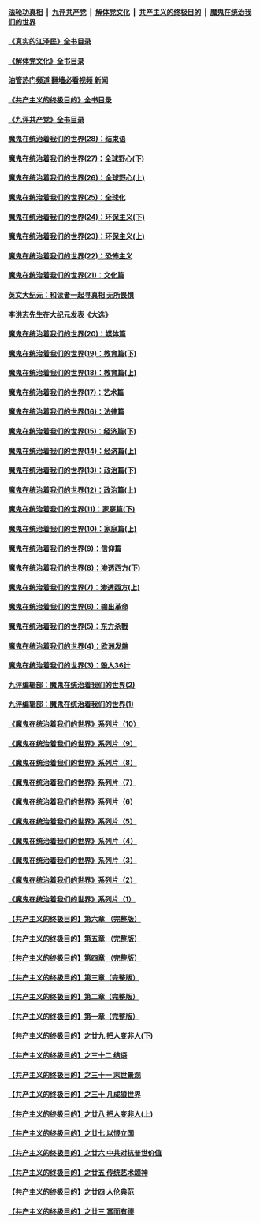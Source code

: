 ####  [法轮功真相](../../../../basic/blob/master/README.md?t=07011731) &nbsp;|&nbsp; [九评共产党](../../../../9ping.md/blob/master/README.md?t=07011731) &nbsp;|&nbsp; [解体党文化](../../../../jtdwh.md/blob/master/README.md?t=07011731)  &nbsp;|&nbsp; [共产主义的终极目的](../../../../gczydzjmd.md/blob/master/README.md?t=07011731) &nbsp;|&nbsp; [魔鬼在统治我们的世界](../../../../mgztzwmdsj.md/blob/master/README.md?t=07011731) 

#### [《真实的江泽民》全书目录](../pages/nsc422/n13721399.md?t=07011731) 

#### [《解体党文化》全书目录](../pages/nsc422/n13721157.md?t=07011731) 

#### [油管热门频道 翻墙必看视频 新闻](http://45.76.130.85:81/youtube.html?07011731)

#### [《共产主义的终极目的》全书目录](../pages/nsc422/n13721048.md?t=07011731) 

#### [《九评共产党》全书目录](../pages/nsc422/n13708085.md?t=07011731) 

#### [魔鬼在统治着我们的世界(28)：结束语](../pages/nsc422/n10936246.md?t=07011731) 

#### [魔鬼在统治着我们的世界(27)：全球野心(下)](../pages/nsc422/n10928319.md?t=07011731) 

#### [魔鬼在统治着我们的世界(26)：全球野心(上)](../pages/nsc422/n10900318.md?t=07011731) 

#### [魔鬼在统治着我们的世界(25)：全球化](../pages/nsc422/n10788205.md?t=07011731) 

#### [魔鬼在统治着我们的世界(24)：环保主义(下)](../pages/nsc422/n10695307.md?t=07011731) 

#### [魔鬼在统治着我们的世界(23)：环保主义(上)](../pages/nsc422/n10688613.md?t=07011731) 

#### [魔鬼在统治着我们的世界(22)：恐怖主义](../pages/nsc422/n10614727.md?t=07011731) 

#### [魔鬼在统治着我们的世界(21)：文化篇](../pages/nsc422/n10597706.md?t=07011731) 

#### [英文大纪元：和读者一起寻真相 无所畏惧](../pages/nsc422/n12542027.md?t=07011731) 

#### [李洪志先生在大纪元发表《大选》](../pages/nsc422/n12534746.md?t=07011731) 

#### [魔鬼在统治着我们的世界(20)：媒体篇](../pages/nsc422/n10586579.md?t=07011731) 

#### [魔鬼在统治着我们的世界(19)：教育篇(下)](../pages/nsc422/n10564808.md?t=07011731) 

#### [魔鬼在统治着我们的世界(18)：教育篇(上)](../pages/nsc422/n10526970.md?t=07011731) 

#### [魔鬼在统治着我们的世界(17)：艺术篇](../pages/nsc422/n10499093.md?t=07011731) 

#### [魔鬼在统治着我们的世界(16)：法律篇](../pages/nsc422/n10485969.md?t=07011731) 

#### [魔鬼在统治着我们的世界(15)：经济篇(下)](../pages/nsc422/n10469975.md?t=07011731) 

#### [魔鬼在统治着我们的世界(14)：经济篇(上)](../pages/nsc422/n10457370.md?t=07011731) 

#### [魔鬼在统治着我们的世界(13)：政治篇(下)](../pages/nsc422/n10448270.md?t=07011731) 

#### [魔鬼在统治着我们的世界(12)：政治篇(上)](../pages/nsc422/n10444576.md?t=07011731) 

#### [魔鬼在统治着我们的世界(11)：家庭篇(下)](../pages/nsc422/n10440961.md?t=07011731) 

#### [魔鬼在统治着我们的世界(10)：家庭篇(上)](../pages/nsc422/n10435448.md?t=07011731) 

#### [魔鬼在统治着我们的世界(9)：信仰篇](../pages/nsc422/n10432159.md?t=07011731) 

#### [魔鬼在统治着我们的世界(8)：渗透西方(下)](../pages/nsc422/n10429603.md?t=07011731) 

#### [魔鬼在统治着我们的世界(7)：渗透西方(上)](../pages/nsc422/n10426013.md?t=07011731) 

#### [魔鬼在统治着我们的世界(6)：输出革命](../pages/nsc422/n10421536.md?t=07011731) 

#### [魔鬼在统治着我们的世界(5)：东方杀戮](../pages/nsc422/n10417707.md?t=07011731) 

#### [魔鬼在统治着我们的世界(4)：欧洲发端](../pages/nsc422/n10414890.md?t=07011731) 

#### [魔鬼在统治着我们的世界(3)：毁人36计](../pages/nsc422/n10411583.md?t=07011731) 

#### [九评编辑部：魔鬼在统治着我们的世界(2)](../pages/nsc422/n10410036.md?t=07011731) 

#### [九评编辑部：魔鬼在统治着我们的世界(1)](../pages/nsc422/n10406825.md?t=07011731) 

#### [《魔鬼在统治着我们的世界》系列片（10）](../pages/nsc422/n12292670.md?t=07011731) 

#### [《魔鬼在统治着我们的世界》系列片（9）](../pages/nsc422/n12290859.md?t=07011731) 

#### [《魔鬼在统治着我们的世界》系列片（8）](../pages/nsc422/n12287445.md?t=07011731) 

#### [《魔鬼在统治着我们的世界》系列片（7）](../pages/nsc422/n12283425.md?t=07011731) 

#### [《魔鬼在统治着我们的世界》系列片（6）](../pages/nsc422/n12282314.md?t=07011731) 

#### [《魔鬼在统治着我们的世界》系列片（5）](../pages/nsc422/n12281419.md?t=07011731) 

#### [《魔鬼在统治着我们的世界》系列片（4）](../pages/nsc422/n12274024.md?t=07011731) 

#### [《魔鬼在统治着我们的世界》系列片（3）](../pages/nsc422/n12271322.md?t=07011731) 

#### [《魔鬼在统治着我们的世界》系列片（2）](../pages/nsc422/n12269049.md?t=07011731) 

#### [《魔鬼在统治着我们的世界》系列片（1）](../pages/nsc422/n12267575.md?t=07011731) 

#### [【共产主义的终极目的】第六章 （完整版）](../pages/nsc422/n11428913.md?t=07011731) 

#### [【共产主义的终极目的】第五章 （完整版）](../pages/nsc422/n11428912.md?t=07011731) 

#### [【共产主义的终极目的】第四章 （完整版）](../pages/nsc422/n11428907.md?t=07011731) 

#### [【共产主义的终极目的】第三章（完整版）](../pages/nsc422/n11428848.md?t=07011731) 

#### [【共产主义的终极目的】第二章（完整版）](../pages/nsc422/n11428831.md?t=07011731) 

#### [【共产主义的终极目的】第一章（完整版）](../pages/nsc422/n11417651.md?t=07011731) 

#### [【共产主义的终极目的】之廿九 把人变非人(下)](../pages/nsc422/n11344140.md?t=07011731) 

#### [【共产主义的终极目的】之三十二 结语](../pages/nsc422/n11360535.md?t=07011731) 

#### [【共产主义的终极目的】之三十一 末世景观](../pages/nsc422/n11351129.md?t=07011731) 

#### [【共产主义的终极目的】之三十 几成狼世界](../pages/nsc422/n11348280.md?t=07011731) 

#### [【共产主义的终极目的】之廿八 把人变非人(上)](../pages/nsc422/n11340492.md?t=07011731) 

#### [【共产主义的终极目的】之廿七 以恨立国](../pages/nsc422/n11336944.md?t=07011731) 

#### [【共产主义的终极目的】之廿六 中共对抗普世价值](../pages/nsc422/n11324785.md?t=07011731) 

#### [【共产主义的终极目的】之廿五 传统艺术颂神](../pages/nsc422/n11296396.md?t=07011731) 

#### [【共产主义的终极目的】之廿四 人伦典范](../pages/nsc422/n11296397.md?t=07011731) 

#### [【共产主义的终极目的】之廿三 富而有德](../pages/nsc422/n11283598.md?t=07011731) 

<img src='http://gfw-breaker.win/goodnews/indexes/nsc422.md' width='0px' height='0px'/>
